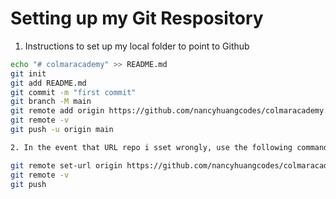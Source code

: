 # Setting up my Git Respository

1. Instructions to set up my local folder to point to Github

```BASH
echo "# colmaracademy" >> README.md
git init
git add README.md
git commit -m "first commit"
git branch -M main
git remote add origin https://github.com/nancyhuangcodes/colmaracademy.git
git remote -v
git push -u origin main

2. In the event that URL repo i sset wrongly, use the following command to set the correct url:

git remote set-url origin https://github.com/nancyhuangcodes/colmaracademy.git
git remote -v
git push


```
